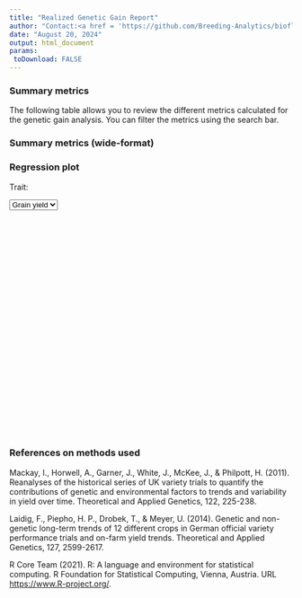 ```yaml
---
title: "Realized Genetic Gain Report"
author: "Contact:<a href = 'https://github.com/Breeding-Analytics/bioflow' target = '_blank'>Breeding Analytics Team, OneCGIAR</a> breedinganalytics@cgiar.org"
date: "August 20, 2024"  
output: html_document
params:
 toDownload: FALSE
---
```






<!-- END of setup chunk -->





### Summary metrics

The following table allows you to review the different metrics calculated for the genetic gain analysis. You can filter the metrics using the search bar.

<!--html_preserve--><div class="datatables html-widget html-widget-output shiny-report-size html-fill-item" id="rggApp_1-out3c18faf40984acf0" style="width:100%;height:auto;"></div><!--/html_preserve-->

### Summary metrics (wide-format)

<!--html_preserve--><div class="datatables html-widget html-widget-output shiny-report-size html-fill-item" id="rggApp_1-out710aa337c7b3a092" style="width:100%;height:auto;"></div><!--/html_preserve-->

### Regression plot

<!--html_preserve--><div class="form-group shiny-input-container">
<label class="control-label" id="rggApp_1-traitSta3-label" for="rggApp_1-traitSta3">Trait:</label>
<div>
<select id="rggApp_1-traitSta3" class="shiny-input-select"><option value="Grain yield" selected>Grain yield</option></select>
<script type="application/json" data-for="rggApp_1-traitSta3" data-nonempty="">{"plugins":["selectize-plugin-a11y"]}</script>
</div>
</div><!--/html_preserve-->

<!--html_preserve--><div class="plotly html-widget html-widget-output shiny-report-size shiny-report-theme html-fill-item" id="rggApp_1-out4cc9d9f93e218500" style="width:100%;height:400px;"></div><!--/html_preserve-->


### References on methods used

Mackay, I., Horwell, A., Garner, J., White, J., McKee, J., & Philpott, H. (2011). Reanalyses of the historical series of UK variety trials to quantify the contributions of genetic and environmental factors to trends and variability in yield over time. Theoretical and Applied Genetics, 122, 225-238.

Laidig, F., Piepho, H. P., Drobek, T., & Meyer, U. (2014). Genetic and non-genetic long-term trends of 12 different crops in German official variety performance trials and on-farm yield trends. Theoretical and Applied Genetics, 127, 2599-2617.

R Core Team (2021). R: A language and environment for statistical computing. R Foundation for Statistical Computing, Vienna, Austria. URL https://www.R-project.org/.

<p>&nbsp;</p>

